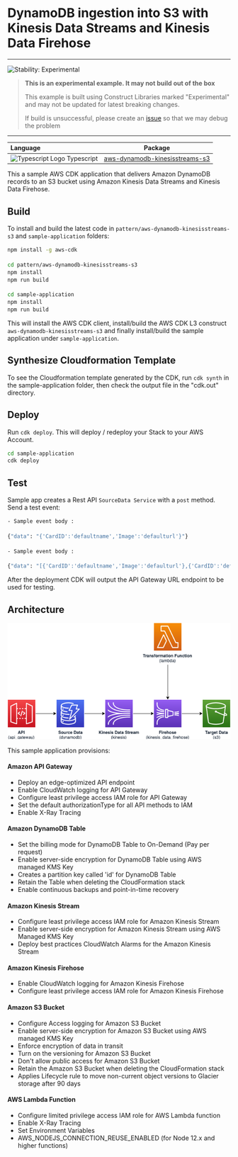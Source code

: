 # DynamoDB ingestion into S3 with Kinesis Data Streams and Kinesis Data Firehose	
<!--BEGIN STABILITY BANNER-->
---

![Stability: Experimental](https://img.shields.io/badge/stability-Experimental-important.svg?style=for-the-badge)

> **This is an experimental example. It may not build out of the box**
>
> This example is built using Construct Libraries marked "Experimental" and may not be updated for latest breaking changes.
>
> If build is unsuccessful, please create an [issue](https://github.com/aws-samples/aws-dynamodb-kinesisfirehose-s3-ingestion/issues/new) so that we may debug the problem 

---
<!--END STABILITY BANNER-->
| **Language**     | **Package**        |
|:-------------|-----------------|
|![Typescript Logo](https://docs.aws.amazon.com/cdk/api/latest/img/typescript32.png) Typescript|[aws-dynamodb-kinesisstreams-s3](https://www.npmjs.com/package/aws-dynamodb-kinesisstreams-s3)|

This a sample AWS CDK application that delivers Amazon DynamoDB records to an S3 bucket using Amazon Kinesis Data Streams and Kinesis Data Firehose.

## Build
To install and build the latest code in `pattern/aws-dynamodb-kinesisstreams-s3` and `sample-application` folders:

```bash
npm install -g aws-cdk

cd pattern/aws-dynamodb-kinesisstreams-s3
npm install
npm run build

cd sample-application
npm install
npm run build
```

This will install the AWS CDK client, install/build the AWS CDK L3 construct `aws-dynamodb-kinesisstreams-s3` and finally install/build the sample application under `sample-application`.

## Synthesize Cloudformation Template

To see the Cloudformation template generated by the CDK, run `cdk synth` in the sample-application folder, then check the output file in the "cdk.out" directory.

## Deploy

Run `cdk deploy`. This will deploy / redeploy your Stack to your AWS Account.

```bash
cd sample-application
cdk deploy
```

## Test

Sample app creates a Rest API `SourceData Service` with a `post` method. Send a test event:

```bash
- Sample event body : 

{"data": "{'CardID':'defaultname','Image':'defaulturl'}"}

- Sample event body : 

{"data": "[{'CardID':'defaultname','Image':'defaulturl'},{'CardID':'defaultname','Image':'defaulturl'},{'CardID':'defaultname','Image':'defaulturl'},{'CardID':'defaultname','Image':'defaulturl'},{'CardID':'defaultname','Image':'defaulturl'}]"}
```

After the deployment CDK will output the API Gateway URL endpoint to be used for testing.

## Architecture

![Architecture Diagram](architecture.png)


This sample application provisions:

#### Amazon API Gateway
- Deploy an edge-optimized API endpoint
- Enable CloudWatch logging for API Gateway
- Configure least privilege access IAM role for API Gateway
- Set the default authorizationType for all API methods to IAM
- Enable X-Ray Tracing

#### Amazon DynamoDB Table
- Set the billing mode for DynamoDB Table to On-Demand (Pay per request)
- Enable server-side encryption for DynamoDB Table using AWS managed KMS Key
- Creates a partition key called 'id' for DynamoDB Table
- Retain the Table when deleting the CloudFormation stack
- Enable continuous backups and point-in-time recovery

#### Amazon Kinesis Stream
- Configure least privilege access IAM role for Amazon Kinesis Stream
- Enable server-side encryption for Amazon Kinesis Stream using AWS Managed KMS Key
- Deploy best practices CloudWatch Alarms for the Amazon Kinesis Stream

#### Amazon Kinesis Firehose
- Enable CloudWatch logging for Amazon Kinesis Firehose
- Configure least privilege access IAM role for Amazon Kinesis Firehose

#### Amazon S3 Bucket
- Configure Access logging for Amazon S3 Bucket
- Enable server-side encryption for Amazon S3 Bucket using AWS managed KMS Key
- Enforce encryption of data in transit
- Turn on the versioning for Amazon S3 Bucket
- Don't allow public access for Amazon S3 Bucket
- Retain the Amazon S3 Bucket when deleting the CloudFormation stack
- Applies Lifecycle rule to move non-current object versions to Glacier storage after 90 days

#### AWS Lambda Function
- Configure limited privilege access IAM role for AWS Lambda function
- Enable X-Ray Tracing
- Set Environment Variables
- AWS_NODEJS_CONNECTION_REUSE_ENABLED (for Node 12.x and higher functions)
